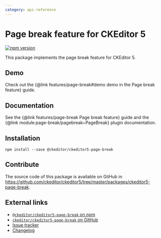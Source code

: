 ```yaml
---
category: api-reference
---
```


# Page break feature for CKEditor 5

[![npm version](https://badge.fury.io/js/%40ckeditor%2Fckeditor5-page-break.svg)](https://www.npmjs.com/package/@ckeditor/ckeditor5-page-break)

This package implements the page break feature for CKEditor 5.

## Demo

Check out the {@link features/page-break#demo demo in the Page break feature} guide.

## Documentation

See the {@link features/page-break Page break feature} guide and the {@link module:page-break/pagebreak~PageBreak} plugin documentation.

## Installation

```plaintext
npm install --save @ckeditor/ckeditor5-page-break
```

## Contribute

The source code of this package is available on GitHub in https://github.com/ckeditor/ckeditor5/tree/master/packages/ckeditor5-page-break.

## External links

* [`@ckeditor/ckeditor5-page-break` on npm](https://www.npmjs.com/package/@ckeditor/ckeditor5-page-break)
* [`ckeditor/ckeditor5-page-break` on GitHub](https://github.com/ckeditor/ckeditor5/tree/master/packages/ckeditor5-page-break)
* [Issue tracker](https://github.com/ckeditor/ckeditor5/issues)
* [Changelog](https://github.com/ckeditor/ckeditor5/blob/master/CHANGELOG.md)
